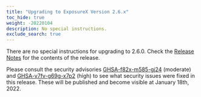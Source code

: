 ```yaml
---
title: "Upgrading to ExposureX Version 2.6.x"
toc_hide: true
weight: -20220104
description: No special instructions.
exclude_search: true
---
```

There are no special instructions for upgrading to 2.6.0. Check the [Release Notes](https://github.com/ExposureX/django-ExposureX/releases/tag/2.6.0) for the contents of the release.

Please consult the security advisories [GHSA-f82x-m585-gj24](https://github.com/ExposureX/django-ExposureX/security/advisories/GHSA-f82x-m585-gj24) (moderate) and [GHSA-v7fv-g69g-x7p2](https://github.com/ExposureX/django-ExposureX/security/advisories/GHSA-v7fv-g69g-x7p2) (high) to see what security issues were fixed in this release. These will be published and become visible at January 18th, 2022.
